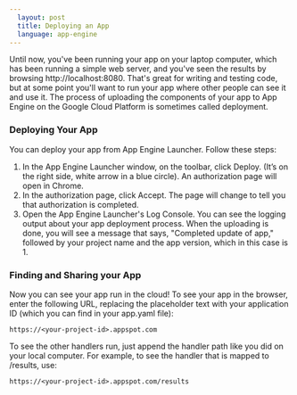 ```yaml
---
  layout: post
  title: Deploying an App
  language: app-engine
---
```


Until now, you've been running your app on your laptop computer, which has been running a simple web server, and you've seen the results by browsing http://localhost:8080. That's great for writing and testing code, but at some point you'll want to run your app where other people can see it and use it. The process of uploading the components of your app to App Engine on the Google Cloud Platform is sometimes called deployment.

###  Deploying Your App
You can deploy your app from App Engine Launcher. Follow these steps:

1. In the App Engine Launcher window, on the toolbar, click Deploy. (It’s on the right side, white arrow in a blue circle).  An authorization page will open in Chrome.
2. In the authorization page, click Accept. The page will change to tell you that authorization is completed.
3. Open the App Engine Launcher's Log Console. You can see the logging output about your app deployment process. When the uploading is done, you will see a message that says, "Completed update of app," followed by your project name and the app version, which in this case is 1.

###  Finding and Sharing your App
Now you can see your app run in the cloud! To see your app in the browser, enter the following URL, replacing the placeholder text with your application ID (which you can find in your app.yaml file):

`https://<your-project-id>.appspot.com`

To see the other handlers run, just append the handler path like you did on your local computer. For example, to see the handler that is mapped to /results, use:

`https://<your-project-id>.appspot.com/results`
